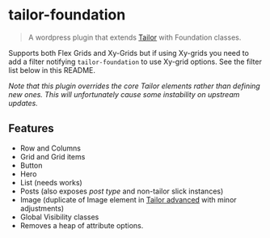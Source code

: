 # tailor-foundation

> A wordpress plugin that extends [Tailor](https://github.com/andrew-worsfold/tailor) with Foundation classes.

Supports both Flex Grids and Xy-Grids but if using Xy-grids you need to add a filter notifying `tailor-foundation` to use Xy-grid options. See the filter list below in this README.

*Note that this plugin overrides the core Tailor elements rather than defining new ones. This will unfortunately cause some instability on upstream updates.*

## Features

- Row and Columns
- Grid and Grid items
- Button
- Hero
- List (needs works)
- Posts (also exposes _post type_ and non-tailor slick instances) 
- Image (duplicate of Image element in [Tailor advanced](https://github.com/andrew-worsfold/tailor-advanced) with minor adjustments)
- Global Visibility classes
- Removes a heap of attribute options.